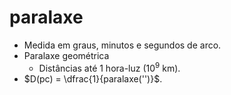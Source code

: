 # paralaxe

- Medida em graus, minutos e segundos de arco.
- Paralaxe geométrica
  - Distâncias até 1 hora-luz ($10^9$ km).
- $D(pc) = \dfrac{1}{paralaxe('')}$.